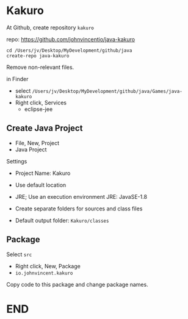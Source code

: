 # Kakuro

At Github, create repository `kakuro`

repo: https://github.com/johnvincentio/java-kakuro

```
cd /Users/jv/Desktop/MyDevelopment/github/java
create-repo java-kakuro
```

Remove non-relevant files.

in Finder

* select `/Users/jv/Desktop/MyDevelopment/github/java/Games/java-kakuro`
* Right click, Services
  * eclipse-jee

## Create Java Project

* File, New, Project
* Java Project

Settings

* Project Name: Kakuro
* Use default location
* JRE; Use an execution environment JRE: JavaSE-1.8
* Create separate folders for sources and class files

* Default output folder: `Kakuro/classes`

## Package

Select `src`

* Right click, New, Package
* `io.johnvincent.kakuro`

Copy code to this package and change package names.

# END

